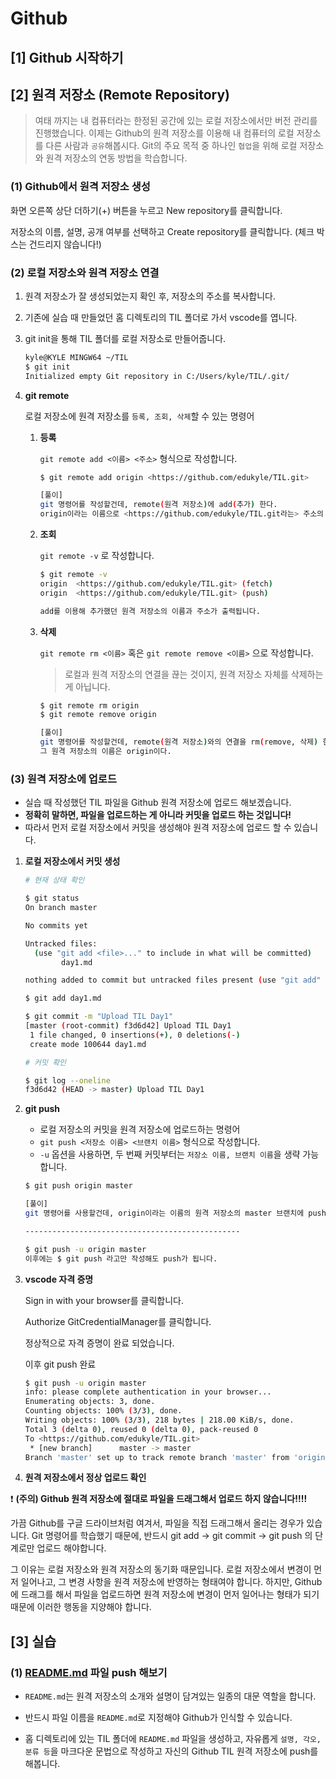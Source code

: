 # Github

## [1] Github 시작하기



## [2] 원격 저장소 (Remote Repository)

> 여태 까지는 내 컴퓨터라는 한정된 공간에 있는 로컬 저장소에서만 버전 관리를 진행했습니다. 이제는 Github의 원격 저장소를 이용해 내 컴퓨터의 로컬 저장소를 다른 사람과 `공유`해봅시다. Git의 주요 목적 중 하나인 `협업`을 위해 로컬 저장소와 원격 저장소의 연동 방법을 학습합니다.

### (1) Github에서 원격 저장소 생성



화면 오른쪽 상단 더하기(+) 버튼을 누르고 New repository를 클릭합니다.

저장소의 이름, 설명, 공개 여부를 선택하고 Create repository를 클릭합니다. (체크 박스는 건드리지 않습니다!)

### (2) 로컬 저장소와 원격 저장소 연결

1. 원격 저장소가 잘 생성되었는지 확인 후, 저장소의 주소를 복사합니다.

2. 기존에 실습 때 만들었던 홈 디렉토리의 TIL 폴더로 가서 vscode를 엽니다.

3. git init을 통해 TIL 폴더를 로컬 저장소로 만들어줍니다.

   ```bash
   kyle@KYLE MINGW64 ~/TIL
   $ git init
   Initialized empty Git repository in C:/Users/kyle/TIL/.git/
   ```

4. **git remote**

   로컬 저장소에 원격 저장소를 `등록, 조회, 삭제`할 수 있는 명령어

   1. **등록**

      `git remote add <이름> <주소>` 형식으로 작성합니다.

      ```bash
      $ git remote add origin <https://github.com/edukyle/TIL.git>
      
      [풀이]
      git 명령어를 작성할건데, remote(원격 저장소)에 add(추가) 한다.
      origin이라는 이름으로 <https://github.com/edukyle/TIL.git라는> 주소의 원격 저장소를
      ```

   2. **조회**

      `git remote -v` 로 작성합니다.

      ```bash
      $ git remote -v
      origin  <https://github.com/edukyle/TIL.git> (fetch)
      origin  <https://github.com/edukyle/TIL.git> (push)
      
      add를 이용해 추가했던 원격 저장소의 이름과 주소가 출력됩니다.
      ```

   3. **삭제**

      `git remote rm <이름>` 혹은 `git remote remove <이름>` 으로 작성합니다.

      > 로컬과 원격 저장소의 연결을 끊는 것이지, 원격 저장소 자체를 삭제하는 게 아닙니다.

      ```bash
      $ git remote rm origin
      $ git remote remove origin
      
      [풀이]
      git 명령어를 작성할건데, remote(원격 저장소)와의 연결을 rm(remove, 삭제) 한다.
      그 원격 저장소의 이름은 origin이다.
      ```

### (3) 원격 저장소에 업로드

- 실습 때 작성했던 TIL 파일을 Github 원격 저장소에 업로드 해보겠습니다.
- **정확히 말하면, 파일을 업로드하는 게 아니라 커밋을 업로드 하는 것입니다!**
- 따라서 먼저 로컬 저장소에서 커밋을 생성해야 원격 저장소에 업로드 할 수 있습니다.

1. **로컬 저장소에서 커밋 생성**

   ```bash
   # 현재 상태 확인
   
   $ git status
   On branch master
   
   No commits yet
   
   Untracked files:
     (use "git add <file>..." to include in what will be committed)
           day1.md
   
   nothing added to commit but untracked files present (use "git add" to track)
   ```

   ```bash
   $ git add day1.md
   ```

   ```bash
   $ git commit -m "Upload TIL Day1"
   [master (root-commit) f3d6d42] Upload TIL Day1
    1 file changed, 0 insertions(+), 0 deletions(-)
    create mode 100644 day1.md
   ```

   ```bash
   # 커밋 확인
   
   $ git log --oneline
   f3d6d42 (HEAD -> master) Upload TIL Day1
   ```

2. **git push**

   - 로컬 저장소의 커밋을 원격 저장소에 업로드하는 명령어
   - `git push <저장소 이름> <브랜치 이름>` 형식으로 작성합니다.
   - `-u` 옵션을 사용하면, 두 번째 커밋부터는 `저장소 이름, 브랜치 이름`을 생략 가능합니다.

   ```bash
   $ git push origin master
   
   [풀이]
   git 명령어를 사용할건데, origin이라는 이름의 원격 저장소의 master 브랜치에 push 한다.
   
   ------------------------------------------------
   
   $ git push -u origin master
   이후에는 $ git push 라고만 작성해도 push가 됩니다.
   ```

3. **vscode 자격 증명**

   Sign in with your browser를 클릭합니다.

   Authorize GitCredentialManager를 클릭합니다.

   정상적으로 자격 증명이 완료 되었습니다.

   이후 git push 완료

   ```bash
   $ git push -u origin master
   info: please complete authentication in your browser...
   Enumerating objects: 3, done.
   Counting objects: 100% (3/3), done.
   Writing objects: 100% (3/3), 218 bytes | 218.00 KiB/s, done.
   Total 3 (delta 0), reused 0 (delta 0), pack-reused 0
   To <https://github.com/edukyle/TIL.git>
    * [new branch]      master -> master
   Branch 'master' set up to track remote branch 'master' from 'origin'.
   ```

4. **원격 저장소에서 정상 업로드 확인**

   

 ❗ **(주의) Github 원격 저장소에 절대로 파일을 드래그해서 업로드 하지 않습니다!!!!**

가끔 Github를 구글 드라이브처럼 여겨서, 파일을 직접 드래그해서 올리는 경우가 있습니다. Git 명령어를 학습했기 때문에, 반드시 git add → git commit → git push 의 단계로만 업로드 해야합니다.

그 이유는 로컬 저장소와 원격 저장소의 동기화 때문입니다. 로컬 저장소에서 변경이 먼저 일어나고, 그 변경 사항을 원격 저장소에 반영하는 형태여야 합니다. 하지만, Github에 드래그를 해서 파일을 업로드하면 원격 저장소에 변경이 먼저 일어나는 형태가 되기 때문에 이러한 행동을 지양해야 합니다.



## [3] 실습

### (1) [README.md](http://README.md) 파일 push 해보기

- `README.md`는 원격 저장소의 소개와 설명이 담겨있는 일종의 대문 역할을 합니다.

- 반드시 파일 이름을 `README.md`로 지정해야 Github가 인식할 수 있습니다.

- 홈 디렉토리에 있는 TIL 폴더에 `README.md` 파일을 생성하고, 자유롭게 `설명, 각오, 분류 등`을 마크다운 문법으로 작성하고 자신의 Github TIL 원격 저장소에 push를 해봅니다.

  